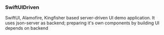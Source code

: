### SwiftUIDriven

SwiftUI, Alamofire, Kingfisher based server-driven UI demo application.
It uses json-server as backend; preparing it's own components by building UI depends on backend
